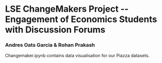 # LSE ChangeMakers Project -- Engagement of Economics Students with Discussion Forums
### Andres Oats Garcia & Rohan Prakash

Changemaker.ipynb contains data visualisation for our Piazza datasets.
